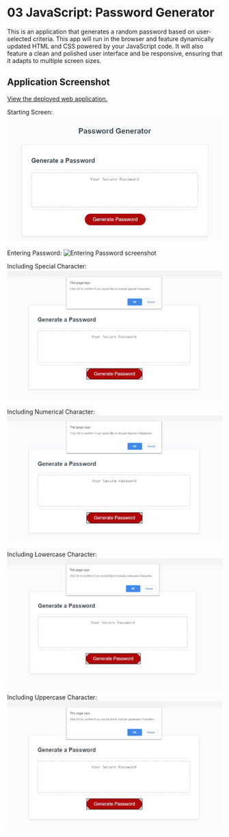 # 03 JavaScript: Password Generator

This is an application that generates a random password based on user-selected criteria. This app will run in the browser and feature dynamically updated HTML and CSS powered by your JavaScript code. It will also feature a clean and polished user interface and be responsive, ensuring that it adapts to multiple screen sizes.


## Application Screenshot
[View the deployed web application.](https://bryu0116.github.io/Password-Generator/index.html)

Starting Screen:
<img src="images/01PGStartingScreen.jpg" alt="Password Generator Starting Screen screenshot">

Entering Password:
<img src="images/02EnteringPassword.jpg" alt="Entering Password screenshot">

Including Special Character:
<img src="images/03includeSC.jpg" alt="include special character screenshot">

Including Numerical Character:
<img src="images/04includeNC.jpg" alt="include numeric character screenshot">

Including Lowercase Character:
<img src="images/05includeLCC.jpg" alt="include lowercase character screenshot">

Including Uppercase Character:
<img src="images/06includeUCC.jpg" alt="include Uppercase character screenshot">